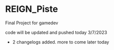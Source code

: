 # REIGN_Piste
 Final Project for gamedev
 
 code will be updated and pushed today 3/7/2023
 - 2 changelogs added. more to come later today
 